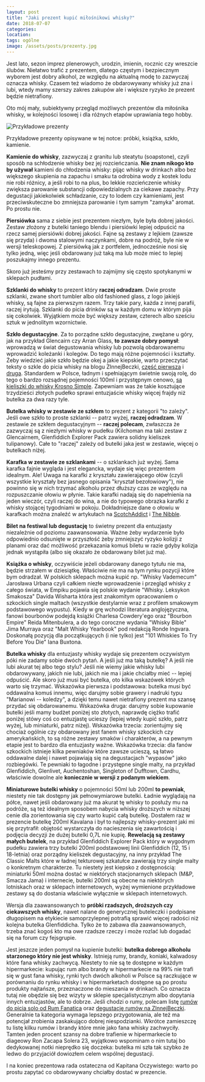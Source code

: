 ```yaml
---
layout: post
title: "Jaki prezent kupić miłośnikowi whisky?"
date: 2018-07-07
categories: 
location: 
tags: ogólne
image: /assets/posts/prezenty.jpg
---
```


Jest lato, sezon imprez plenerowych, urodzin, imienin, rocznic czy wreszcie ślubów. Niełatwo trafić z prezentem, dlatego częstym i bezpiecznym wyborem jest dobry alkohol, ze względu na aktualną modę to zazwyczaj oznacza whisky. Czasem też wiadomo że obdarowywany whisky już zna i lubi, wtedy mamy szerszy zakres zakupów ale i większe ryzyko że prezent będzie nietrafiony.

Oto mój mały, subiektywny przegląd możliwych prezentów dla miłośnika whisky, w kolejności losowej i dla różnych etapów uprawiania tego hobby.

<div class="post-image">
  <img src="{{ page.image }}" alt="Przykładowe prezenty" />
  <p class="post-image-caption">Przykładowe prezenty opisywane w tej notce: próbki, książka, szkło, kamienie.</p>
</div>


**Kamienie do whisky**, zazwyczaj z granitu lub steatytu (soapstone), czyli sposób na schłodzenie whisky bez jej rozcieńczania. **Nie znam nikogo kto by używał** kamieni do chłodzenia whisky: pijąc whisky w drinkach albo bez większego skupienia na zapachu i smaku ta odrobina wody z kostek lodu nie robi różnicy, a jeśli robi to na plus, bo lekkie rozcieńczenie whisky zwiększa parowanie substancji odpowiedzialnych za ciekawe zapachy. Przy degustacji jakiekolwiek schładzanie, czy to lodem czy kamieniami, jest przeciwskuteczne bo zmniejsza parowanie i tym samym "zamyka" aromat. Po prostu nie.

**Piersiówka** sama z siebie jest prezentem niezłym, byle była dobrej jakości. Zestaw złożony z butelki taniego blendu i  piersiówki lepiej odpuścić na rzecz samej piersiówki dobrej jakości. Fajne są zestawy z lejkiem (zawsze się przyda) i dwoma stalowymi naczynkami, dobre na podróż, byle nie w wersji teleskopowej. Z piersiówką jak z portfelem, jednocześnie nosi się tylko jedną, więc jeśli obdarowany już taką ma lub może mieć to lepiej poszukajmy innego prezentu.

Skoro już jesteśmy przy zestawach to zajmijmy się często spotykanymi w sklepach pudłami.

**Szklanki do whisky** to prezent który **raczej odradzam**. Dwie proste szklanki, zwane short tumbler albo old fashioned glass, z logo jakiejś whisky, są fajne za pierwszym razem. Trzy takie pary, każda z innej parafii, raczej irytują. Szklanki do picia drinków są w każdym domu w którym pija się cokolwiek. Wyjątkiem może być większy zestaw, czterech albo sześciu sztuk w jednolitym wzornictwie.

**Szkło degustacyjne**. Za to porządne szkło degustacyjne, zwężane u góry, jak na przykład Glencairn czy Arran Glass, **to zawsze dobry pomysł**: wprowadzą w świat degustowania whisky lub pozwolą obdarowanemu wprowadzić koleżanki i kolegów. Do tego mają różne pojemności i kształty. Żeby wiedzieć jakie szkło będzie okej a jakie kiepskie, warto przeczytać teksty o szkle do picia whisky na blogu ZInnejBeczki, [część pierwsza](http://zinnejbeczki.com/o-kieliszkach-wstep/) i [druga](http://zinnejbeczki.com/o-kieliszkach-cz-2/). Standardem w Polsce, ładnym i spełniającym świetnie swoją rolę, do tego o bardzo rozsądnej pojemności 100ml i przystępnym cenowo, [są kieliszki do whisky Krosno Simple](https://www.szklo-krosno.com.pl/pl/p/Kieliszki-do-whisky-KROSNO-SIMPLE-100-ml/179). Zapewniam was że takie kosztujące trzydzieści złotych pudełko sprawi entuzjaście whisky więcej frajdy niż butelka za dwa razy tyle.

**Butelka whisky w zestawie ze szkłem** to prezent z kategorii "to zależy".  Jeśli owe szkło to proste szklanki -- patrz wyżej, **raczej odradzam**. W zestawie ze szkłem degustacyjnym -- **raczej polecam**, zwłaszcza że zazwyczaj są z niezłymi whisky w pudełku (Kilchoman ma taki zestaw z Glencairnem, Glenfiddich Explorer Pack zawiera solidny kieliszek tulipanowy). Całe to "raczej" zależy od butelki jaka jest w zestawie, więcej o butelkach niżej.

**Karafka w zestawie ze szklankami** -- o szklankach już wyżej. Sama karafka fajnie wygląda i jest elegancka, wydaje się więc prezentem idealnym. Ale! Uwaga na karafki z kryształu zawierającego ołów (czyli wszystkie kryształy bez jasnego opisania "kryształ bezołowiowy"), nie powinno się w nich trzymać alkoholu przez dłuższy czas ze względu na rozpuszczanie ołowiu w płynie. Takie karafki nadają się do napełnienia na jeden wieczór, czyli raczej do wina, a nie do typowego obrazka karafki z whisky stojącej tygodniami w pokoju. Dokładniejsze dane o ołowiu w karafkach można znaleźć w artykułach na [ScotchAddict](https://scotchaddict.com/are-leaded-crystal-decanters-dangerous.html) i [The Nibble](http://www.thenibble.com/reviews/main/wine/lead-crystal.asp).

**Bilet na festiwal lub degustację** to świetny prezent dla entuzjasty niezależnie od poziomu zaawansowania. Ważne żeby wydarzenie było odpowiednio odsunięte w przyszłość żeby zmniejszyć ryzyko kolizji z planami oraz dać możliwość przekazania komuś biletu w razie gdyby kolizja jednak wystąpiła (albo się okazało że obdarowany bilet już ma).

**Książka o whisky**, oczywiście jeżeli obdarowany danego tytułu nie ma, będzie strzałem w dziesiątkę. Właściwie nie ma na tym rynku pozycji które bym odradzał. W polskich sklepach można kupić np. "Whisky Vademecum" Jarosława Urbana czyli całkiem niezłe wprowadzenie i przegląd whisky z całego świata, w Empiku pojawia się polskie wydanie "Whisky. Leksykon Smakosza" Davida Wisharta która jest znakomitym opracowaniem o szkockich single maltach (wszystkie destylarnie wraz z profilem smakowym podstawowego wypustu). Kiedy w grę wchodzi literatura anglojęzyczna, fanowi bourbonów podejdą książki Charlesa Cowdery'ego oraz "Bourbon Empire" Reida Mitenbulera, a do tego coroczne wydania "Whisky Bible" Jima Murraya oraz "Malt Whisky Yearbook" pod redakcją Ronde Ingvara. Doskonałą pozycją dla początkujących (i nie tylko) jest "101 Whiskies To Try Before You Die" Iana Buxtona.

**Butelka whisky** dla entuzjasty whisky wydaje się prezentem oczywistym póki nie zadamy sobie dwóch pytań. A jeśli już ma taką butelkę? A jeśli nie lubi akurat tej albo tego stylu? Jeśli nie wiemy jakie whisky lubi obdarowywany, jakich nie lubi, jakich nie ma i jakie chciałby mieć -- lepiej odpuścić. Ale skoro już musi być butelka, oto kilka wskazówek których warto się trzymać. Wskazówka pierwsza i podstawowa: butelka musi być oddawalna komuś innemu, więc darujmy sobie grawery i nadruki typu "Marianowi -- koledzy", a dzięki temu nawet nietrafiony prezent ma szansę przydać się obdarowanemu. Wskazówka druga: darujmy sobie kupowanie butelki jeśli mamy budżet poniżej sto złotych, naprawdę ciężko trafić poniżej stówy coś co entuzjastę ucieszy (lepiej wtedy kupić szkło, patrz wyżej, lub miniaturki, patrz niżej). Wskazówka trzecia: zorientujmy się chociaż ogólnie czy obdarowany jest fanem whisky szkockich czy amerykańskich, to są różne zestawy smaków i charakterów, a na pewnym etapie jest to bardzo dla entuzjasty ważne. Wskazówka trzecia: dla fanów szkockich istnieje kilka pewniaków które zawsze ucieszą, są łatwo oddawalne dalej i nawet pojawiają się na degustacjach "wypasów" jako rozbiegówki. Te pewniaki to łagodne i przystępne single malty, na przykład Glenfiddich, Glenlivet, Auchentoshan, Singleton of Dufftown, Cardhu, właściwie dowolne ale **koniecznie w wersji z podanym wiekiem**.

**Miniaturowe butelki whisky** o pojemności 50ml lub 200ml **to pewniak**, niestety nie tak dostępny jak pełnowymiarowe butelki. Ładnie wyglądają na półce, nawet jeśli obdarowany już ma akurat tę whisky to posłuży mu na podróże, są też idealnym sposobem nabycia whisky droższych w niższej cenie dla zorientowania się czy warto kupić całą butelkę. Dostałem raz w prezencie butelkę 200ml Kavalana i był to najlepszy whisky-prezent jaki mi się przytrafił: objętość wystarczyła do nacieszenia się zawartością i podjęcia decyzji że dużej butelki 0,7L nie kupię. **Rewelacją są zestawy małych butelek**, na przykład Glenfiddich Explorer Pack który w wygodnym pudełku zawiera trzy butelki 200ml podstawowej linii Glenfiddich (12, 15 i 18-letnia) oraz porządny kieliszek degustacyjny, na inny przykład The Classic Malts które w ładnej tekturowej szkatułce zawierają trzy single malty o konkretnym charakterze. Tu niestety jest kiepsko z dostępnością: miniaturki 50ml można dostać w niektórych stacjonarnych sklepach (M&P, Smacza Jama) i internecie, butelki 200ml są obecne na niektórych lotniskach oraz w sklepach internetowych, wyżej wymienione przykładowe zestawy są do dostania właściwie wyłącznie w sklepach internetowych.

Wersja dla zaawansowanych to **próbki rzadszych, droższych czy ciekawszych whisky**, nawet nalane do generycznej buteleczki i podpisane długopisem na etykiecie samoprzylepnej potrafią sprawić więcej radości niż kolejna butelka Glenfiddicha. Tylko że to zabawa dla zaawansowanych, trzeba znać kogoś kto ma owe rzadsze rzeczy i może rozlać lub dogadać się na forum czy fejsgrupie.

Jest jeszcze jeden pomysł na kupienie butelki: **butelka dobrego alkoholu starzonego który nie jest whisky**. Istnieją rumy, brandy, koniaki, kalwadosy które fana whisky zachwycą. Niestety to nie są te dostępne w każdym hipermarkecie: kupując rum albo brandy w hipermarkecie na 99% nie trafi się w gust fana whisky, rynki tych dwóch alkoholi w Polsce są raczkujące w porównaniu do rynku whisky i w hipermarketach dostępne są po prostu produkty najtańsze, przeznaczone do mieszania w drinkach. Co oznacza tutaj nie obędzie się bez wizyty w sklepie specjalistycznym albo dopytania innych entuzjastów, ale to dobrze. Jeśli chodzi o rumy, polecam listę [rumów do picia solo od Rum Fanatica](http://rumfanatic.pl/2014/05/16/top-10-najlepszych-rumow-do-picia-solo/) oraz [degustację rumów na ZInnejBeczki](http://zinnejbeczki.com/degustacja-rumow/). Generalnie ta kategoria wymaga lepszego przygotowania, ale też ma potencjał zrobienia zaskakująco dobrej niespodzianki. Wkrótce zamieszczę tu listę kilku rumów i brandy które mnie jako fana whisky zachwyciły. Tamten jeden procent szansy na dobre trafienie w hipermarkecie to diageowy Ron Zacapa Solera 23, wyjątkowo wspominam o nim tutaj bo dedykowanej notki nieprędko się doczeka: butelka mi szła tak szybko że ledwo do przyjaciół dowiozłem celem wspólnej degustacji.

I na koniec prezentowa rada ostateczna od Kapitana Oczywistego: warto po prostu zapytać co obdarowywany chciałby dostać w prezencie.

